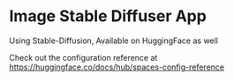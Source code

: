 # Image Stable Diffuser App

Using Stable-Diffusion, Available on HuggingFace as well

Check out the configuration reference at https://huggingface.co/docs/hub/spaces-config-reference
